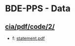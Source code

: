 # BDE-PPS - Data

## [cia/pdf/code/2/](https://data.bde-pps.fr/cia/pdf/code/2/)

- f: [statement.pdf](https://data.bde-pps.fr/cia/pdf/code/2/statement.pdf)
